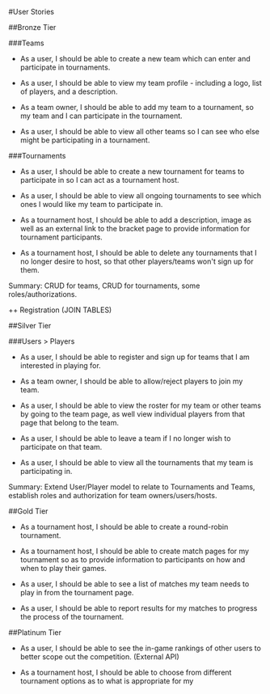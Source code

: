 #User Stories

##Bronze Tier

###Teams

* As a user, I should be able to create a new team which can enter and participate in tournaments.

* As a user, I should be able to view my team profile - including a logo, list of players, and a description.

* As a team owner, I should be able to add my team to a tournament, so my team
and I can participate in the tournament.

* As a user, I should be able to view all other teams so I can see who else might be participating in a tournament.

###Tournaments

* As a user, I should be able to create a new tournament for teams to
participate in so I can act as a tournament host.

* As a user, I should be able to view all ongoing tournaments to see which ones
I would like my team to participate in.

* As a tournament host, I should be able to add a description, image as well as an external link to the bracket page to provide information for tournament participants.

* As a tournament host, I should be able to delete any tournaments that I no longer desire to host, so that other players/teams won't sign up for them.

Summary: CRUD for teams, CRUD for tournaments, some roles/authorizations.

++ Registration (JOIN TABLES)

##Silver Tier

###Users > Players

* As a user, I should be able to register and sign up for teams that I am interested in playing for.

* As a team owner, I should be able to allow/reject players to join my team.

* As a user, I should be able to view the roster for my team or other teams by going to the team page, as well view individual players from that page that belong to the team.

* As a user, I should be able to leave a team if I no longer wish to participate
on that team.

* As a user, I should be able to view all the tournaments that my team is participating in.

Summary: Extend User/Player model to relate to Tournaments and Teams, establish roles and authorization for team owners/users/hosts.

##Gold Tier
* As a tournament host, I should be able to create a round-robin tournament.

* As a tournament host, I should be able to create match pages for my tournament
so as to provide information to participants on how and when to play their games.

* As a user, I should be able to see a list of matches my team needs to play in from the tournament page.

* As a user, I should be able to report results for my matches to progress the process of the tournament.

##Platinum Tier

* As a user, I should be able to see the in-game rankings of other users to better scope out the competition. (External API)

* As a tournament host, I should be able to choose from different tournament options as to what is appropriate for my
